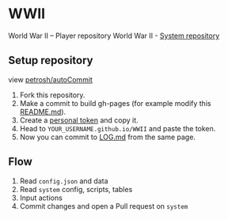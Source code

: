 # WWII

World War II – Player repository
World War II - [System repository](https://github.com/Fork-n-Play/WWII-system)

## Setup repository

view [petrosh/autoCommit](https://github.com/petrosh/autoCommit)

1. Fork this repository.
2. Make a commit to build gh-pages (for example modify this [README.md](../../edit/master/README.md)).
3. Create a [personal token](https://github.com/settings/tokens) and copy it.
4. Head to `YOUR_USERNAME.github.io/WWII` and paste the token.
5. Now you can commit to [LOG.md](LOG.md) from the same page.

## Flow

1. Read `config.json` and data
2. Read `system` config, scripts, tables
3. Input actions
4. Commit changes and open a Pull request on `system`
